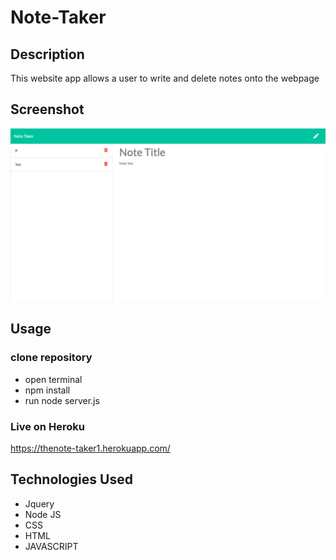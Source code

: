# Note-Taker

## Description
 This website app allows a user to write and delete notes onto the webpage
 
 ## Screenshot
 ![Screen shot of deployed application](/screenshot.png?raw=true "Optional Title")

## Usage

### clone repository
- open terminal
- npm install
- run node server.js

### Live on Heroku
https://thenote-taker1.herokuapp.com/

## Technologies Used
- Jquery
- Node JS
- CSS 
- HTML
- JAVASCRIPT


